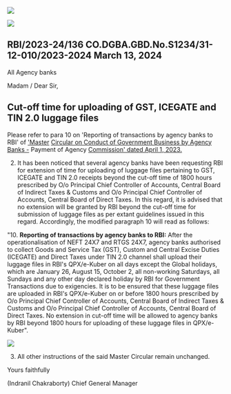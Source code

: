 ![](_page_0_Picture_0.jpeg)

![](_page_0_Picture_1.jpeg)

## RBI/2023-24/136 CO.DGBA.GBD.No.S1234/31-12-010/2023-2024 March 13, 2024

All Agency banks

Madam / Dear Sir,

## **Cut-off time for uploading of GST, ICEGATE and TIN 2.0 luggage files**

Please refer to para 10 on 'Reporting of transactions by agency banks to RBI' of ['Master](https://www.rbi.org.in/Scripts/BS_ViewMasCirculardetails.aspx?id=12474)  [Circular on Conduct of Government Business by Agency Banks -](https://www.rbi.org.in/Scripts/BS_ViewMasCirculardetails.aspx?id=12474) Payment of Agency [Commission' dated April 1, 2023.](https://www.rbi.org.in/Scripts/BS_ViewMasCirculardetails.aspx?id=12474)

2. It has been noticed that several agency banks have been requesting RBI for extension of time for uploading of luggage files pertaining to GST, ICEGATE and TIN 2.0 receipts beyond the cut-off time of 1800 hours prescribed by O/o Principal Chief Controller of Accounts, Central Board of Indirect Taxes & Customs and O/o Principal Chief Controller of Accounts, Central Board of Direct Taxes. In this regard, it is advised that no extension will be granted by RBI beyond the cut-off time for submission of luggage files as per extant guidelines issued in this regard. Accordingly, the modified paragraph 10 will read as follows:

"10. **Reporting of transactions by agency banks to RBI:** After the operationalisation of NEFT 24X7 and RTGS 24X7, agency banks authorised to collect Goods and Service Tax (GST), Custom and Central Excise Duties (ICEGATE) and Direct Taxes under TIN 2.0 channel shall upload their luggage files in RBI's QPX/e-Kuber on all days except the Global holidays, which are January 26, August 15, October 2, all non-working Saturdays, all Sundays and any other day declared holiday by RBI for Government Transactions due to exigencies. It is to be ensured that these luggage files are uploaded in RBI's QPX/e-Kuber on or before 1800 hours prescribed by O/o Principal Chief Controller of Accounts, Central Board of Indirect Taxes & Customs and O/o Principal Chief Controller of Accounts, Central Board of Direct Taxes. No extension in cut-off time will be allowed to agency banks by RBI beyond 1800 hours for uploading of these luggage files in QPX/e-Kuber".

![](_page_0_Picture_12.jpeg)

3. All other instructions of the said Master Circular remain unchanged.

Yours faithfully

(Indranil Chakraborty) Chief General Manager